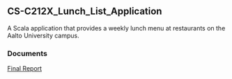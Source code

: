 ## CS-C212X_Lunch_List_Application
A Scala application that provides a weekly lunch menu at restaurants on the Aalto University campus. 

### Documents
[Final Report](Documentation/Project_Plan_Final.pdf)
